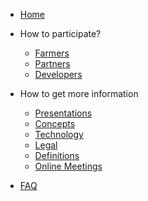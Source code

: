* [Home](/)
* How to participate?
  * [Farmers](/tf_farming/README.md)
  * [Partners](/customers/README.md)
  * [Developers](/developers/README.md)
  
* How to get more information
  * [Presentations](/presentations/README.md)
  * [Concepts](/concepts/README.md)
  * [Technology](/technology/README.md)
  * [Legal](/legal/README.md)
  * [Definitions](/definitions/README.md)
  * [Online Meetings](/online_meetings/README.md)
* [FAQ](/faq/README.md)
